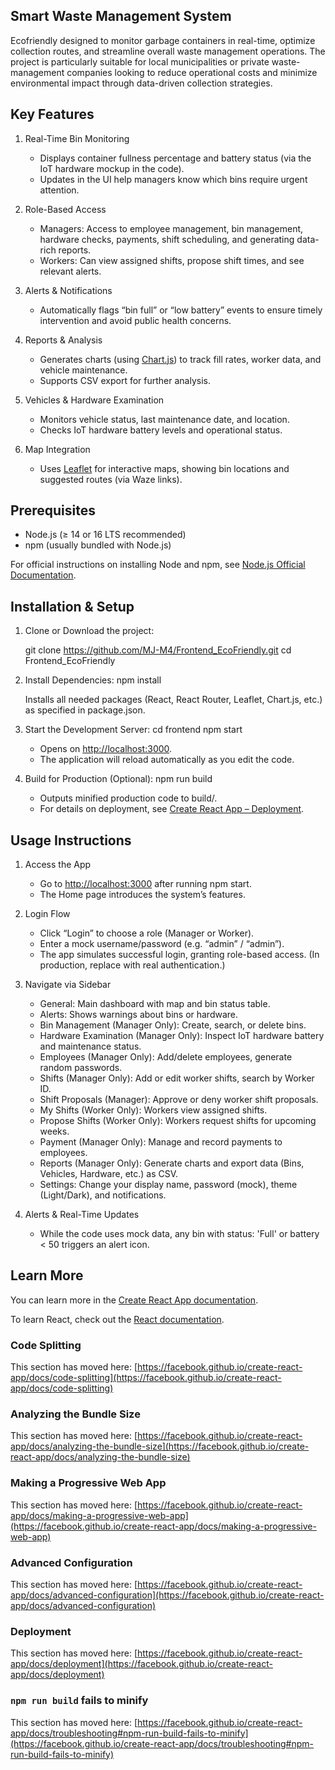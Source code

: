 ## Smart Waste Management System

Ecofriendly designed to monitor garbage containers in real-time, optimize collection routes, and streamline overall waste management operations. The project is particularly suitable for local municipalities or private waste-management companies looking to reduce operational costs and minimize environmental impact through data-driven collection strategies.

## Key Features

1. Real-Time Bin Monitoring  
   - Displays container fullness percentage and battery status (via the IoT hardware mockup in the code).  
   - Updates in the UI help managers know which bins require urgent attention.

2. Role-Based Access 
   - Managers: Access to employee management, bin management, hardware checks, payments, shift scheduling, and generating data-rich reports.  
   - Workers: Can view assigned shifts, propose shift times, and see relevant alerts.

3. Alerts & Notifications  
   - Automatically flags “bin full” or “low battery” events to ensure timely intervention and avoid public health concerns.

4. Reports & Analysis 
   - Generates charts (using [Chart.js](https://www.chartjs.org/)) to track fill rates, worker data, and vehicle maintenance.  
   - Supports CSV export for further analysis.

5. Vehicles & Hardware Examination  
   - Monitors vehicle status, last maintenance date, and location.  
   - Checks IoT hardware battery levels and operational status.

6. Map Integration 
   - Uses [Leaflet](https://leafletjs.com/) for interactive maps, showing bin locations and suggested routes (via Waze links).

## Prerequisites

- Node.js (≥ 14 or 16 LTS recommended)  
- npm (usually bundled with Node.js)  

For official instructions on installing Node and npm, see [Node.js Official Documentation](https://nodejs.org/en/docs/).

## Installation & Setup

1. Clone or Download the project:

   git clone https://github.com/MJ-M4/Frontend_EcoFriendly.git
   cd Frontend_EcoFriendly
   

2. Install Dependencies:
   npm install
   
   Installs all needed packages (React, React Router, Leaflet, Chart.js, etc.) as specified in package.json.

3. Start the Development Server:
   cd frontend
   npm start
   
   - Opens on [http://localhost:3000](http://localhost:3000).  
   - The application will reload automatically as you edit the code.

4. Build for Production (Optional):
   npm run build
   
   - Outputs minified production code to build/.  
   - For details on deployment, see [Create React App – Deployment](https://create-react-app.dev/docs/deployment/).


## Usage Instructions

1. Access the App  
   - Go to [http://localhost:3000](http://localhost:3000) after running npm start.  
   - The Home page introduces the system’s features.

2. Login Flow  
   - Click “Login” to choose a role (Manager or Worker).  
   - Enter a mock username/password (e.g. “admin” / “admin”).  
   - The app simulates successful login, granting role-based access. (In production, replace with real authentication.)

3. Navigate via Sidebar  
   - General: Main dashboard with map and bin status table.  
   - Alerts: Shows warnings about bins or hardware.  
   - Bin Management (Manager Only): Create, search, or delete bins.  
   - Hardware Examination (Manager Only): Inspect IoT hardware battery and maintenance status.  
   - Employees (Manager Only): Add/delete employees, generate random passwords.  
   - Shifts (Manager Only): Add or edit worker shifts, search by Worker ID.  
   - Shift Proposals (Manager): Approve or deny worker shift proposals.  
   - My Shifts (Worker Only): Workers view assigned shifts.  
   - Propose Shifts (Worker Only): Workers request shifts for upcoming weeks.  
   - Payment (Manager Only): Manage and record payments to employees.  
   - Reports (Manager Only): Generate charts and export data (Bins, Vehicles, Hardware, etc.) as CSV.  
   - Settings: Change your display name, password (mock), theme (Light/Dark), and notifications.

4. Alerts & Real-Time Updates  
   - While the code uses mock data, any bin with status: 'Full' or battery < 50 triggers an alert icon.  
  
## Learn More

You can learn more in the [Create React App documentation](https://facebook.github.io/create-react-app/docs/getting-started).

To learn React, check out the [React documentation](https://reactjs.org/).

### Code Splitting

This section has moved here: [https://facebook.github.io/create-react-app/docs/code-splitting](https://facebook.github.io/create-react-app/docs/code-splitting)

### Analyzing the Bundle Size

This section has moved here: [https://facebook.github.io/create-react-app/docs/analyzing-the-bundle-size](https://facebook.github.io/create-react-app/docs/analyzing-the-bundle-size)

### Making a Progressive Web App

This section has moved here: [https://facebook.github.io/create-react-app/docs/making-a-progressive-web-app](https://facebook.github.io/create-react-app/docs/making-a-progressive-web-app)

### Advanced Configuration

This section has moved here: [https://facebook.github.io/create-react-app/docs/advanced-configuration](https://facebook.github.io/create-react-app/docs/advanced-configuration)

### Deployment

This section has moved here: [https://facebook.github.io/create-react-app/docs/deployment](https://facebook.github.io/create-react-app/docs/deployment)

### `npm run build` fails to minify

This section has moved here: [https://facebook.github.io/create-react-app/docs/troubleshooting#npm-run-build-fails-to-minify](https://facebook.github.io/create-react-app/docs/troubleshooting#npm-run-build-fails-to-minify)
